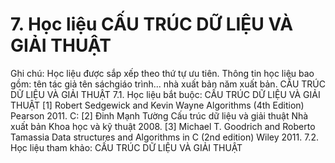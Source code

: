 # 7. Học liệu CẤU TRÚC DỮ LIỆU VÀ GIẢI THUẬT
Ghi chú: Học liệu được sắp xếp theo thứ tự ưu tiên. Thông tin học liệu bao gồm: tên tác giả tên sáchgiáo trình... nhà xuất bản năm xuất bản. CẤU TRÚC DỮ LIỆU VÀ GIẢI THUẬT
7.1. Học liệu bắt buộc: CẤU TRÚC DỮ LIỆU VÀ GIẢI THUẬT \[1\] Robert Sedgewick and Kevin Wayne Algorithms (4th Edition)
Pearson 2011. C:
\[2\] Đinh Mạnh Tường Cấu trúc dữ liệu và giải thuật Nhà xuất bản Khoa
học và kỹ thuật 2008.
\[3\] Michael T. Goodrich and Roberto Tamassia Data structures and
Algorithms in C (2nd edition) Wiley 2011.
7.2. Học liệu tham khảo: CẤU TRÚC DỮ LIỆU VÀ GIẢI THUẬT
